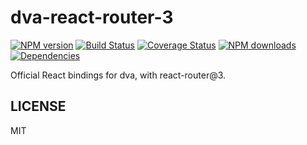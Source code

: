 # dva-react-router-3

[![NPM version](https://img.shields.io/npm/v/dva-react-router-3.svg?style=flat)](https://npmjs.org/package/dva-react-router-3)
[![Build Status](https://img.shields.io/travis/dvajs/dva-react-router-3.svg?style=flat)](https://travis-ci.org/dvajs/dva-react-router-3)
[![Coverage Status](https://img.shields.io/coveralls/dvajs/dva-react-router-3.svg?style=flat)](https://coveralls.io/r/dvajs/dva-react-router-3)
[![NPM downloads](http://img.shields.io/npm/dm/dva-react-router-3.svg?style=flat)](https://npmjs.org/package/dva-react-router-3)
[![Dependencies](https://david-dm.org/dvajs/dva-react-router-3/status.svg)](https://david-dm.org/dvajs/dva-react-router-3)

Official React bindings for dva, with react-router@3.

## LICENSE

MIT
